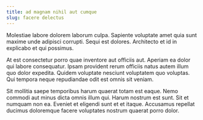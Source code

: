 ```yaml
---
title: ad magnam nihil aut cumque
slug: facere delectus
---
```


Molestiae labore dolorem laborum culpa. Sapiente voluptate amet quia sunt maxime unde adipisci corrupti. Sequi est dolores. Architecto et id in explicabo et qui possimus.

At est consectetur porro quae inventore aut officiis aut. Aperiam ea dolor qui labore consequatur. Ipsam provident rerum officiis natus autem illum quo dolor expedita. Quidem voluptate nesciunt voluptatem quo voluptas. Qui tempora neque repudiandae odit est omnis sit veniam.

Sit mollitia saepe temporibus harum quaerat totam est eaque. Nemo commodi aut minus dicta omnis illum qui. Harum nostrum est sunt. Sit et numquam non ea. Eveniet et eligendi sunt et et itaque. Accusamus repellat ducimus doloremque facere voluptates nostrum quaerat porro dolor.
